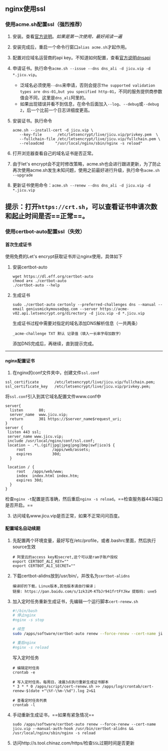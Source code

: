 ## nginx使用ssl

### 使用acme.sh配置ssl（强烈推荐）

1. 安装。查看[官方说明](https://github.com/acmesh-official/acme.sh/wiki/说明)。*如果是第一次使用，最好阅读一遍*
2. 安装完成后，重启一个命令行窗口`alias acme.sh`才起作用。
3. 配置对应域名运营商的api key。不知道如何配置，查看[官方说明dnsapi](https://github.com/acmesh-official/acme.sh/wiki/dnsapi)
4. 申请证书。执行命令`acme.sh --issue --dns dns_ali -d jicu.vip -d *.jicu.vip`。

   - 泛域名必须使用`--dns`来申请，否则会提示`The supported validation types are dns-01,but you specified http-01`，不同的服务提供商参数值会不同，这里是`dns_ali`阿里的。
   - 如果出现错误并看不到信息，在命令后面加入`--log`、`--debug`或`--debug 2`，后一个比前一个日志详细度更高。
5. 安装证书。执行命令
   ```shell
   acme.sh --install-cert -d jicu.vip \
      --key-file       /etc/letsencrypt/live/jicu.vip/privkey.pem  \
      --fullchain-file /etc/letsencrypt/live/jicu.vip/fullchain.pem \
      --reloadcmd     "/usr/local/nginx/sbin/nginx -s reload"
   ```
6. 打开浏览器查看自己的域名证书是否正常。
7. 由于let's encrypt会不定时修改策略，acme.sh也会进行跟进更新，为了防止再次使用acme.sh发生未知问题，使用之前最好进行升级，执行命令`acme.sh --upgrade`
8. 更新证书使用命令：`acme.sh --renew --dns dns_ali -d jicu.vip -d *.jicu.vip`

提示：打开`https://crt.sh`，可以查看证书**申请次数**和**起止时间**是否==正常==。
---

### 使用certbot-auto配置ssl（失效）

#### 首次生成证书

使用免费的Let's encrypt获取证书并让nginx使用，具体如下

1. 安装certbot-auto

   ```shell
   wget https://dl.eff.org/certbot-auto
   chmod a+x ./certbot-auto
   ./certbot-auto --help
   ```

2. 生成证书

   ```shell
   sudo ./certbot-auto certonly --preferred-challenges dns --manual --email geniusmickymouse@qq.com --server https://acme-v02.api.letsencrypt.org/directory -d jicu.vip -d *.jicu.vip
   ```

   生成证书过程中需要对指定的域名添加DNS解析信息（一共两条）

   ```
   _acme-challenge TXT 默认 记录值（填入一长串字母加数字）
   ```

   添加DNS完成后，再继续，直到提示完成。
---

#### nginx配置证书

   1. 在nginx的conf文件夹中，创建文件`ssl.conf`

   ```nginx
   ssl_certificate       /etc/letsencrypt/live/jicu.vip/fullchain.pem;
   ssl_certificate_key   /etc/letsencrypt/live/jicu.vip/privkey.pem;
   ```

   将`ssl.conf`引入到其它域名配置文件www.conf中

   ```nginx
   server{
     listen       80;
     server_name  www.jicu.vip;
     return       301 https://$server_name$request_uri;
   }
   server {
   	listen 443 ssl;
   	server_name www.jicu.vip;
   	include /usr/local/nginx/conf/ssl.conf;
   	location ~ .*\.(gif|jpg|jpeg|png|bmp|swf|ico)$ {
   		root            /apps/web/assets;
   		expires         30d;
     }
   
   	location / {
   		root   /apps/web/www;
   		index  index.html index.htm;
   		expires 30d;
     }
   }
   ```

   检查`nginx -t`配置是否准确，然后重启`nginx -s reload`。==检查服务器443端口是否开启。==

3. 访问域名www.jicu.vip是否正常，如果不正常问问百度。

#### 配置域名自动续期

1. 先配置两个环境变量，最好写在/etc/profile，或者.bashrc里面，然后执行source生效

   ```shell
   # 阿里云的access key和secret,这个可以是ram子账户授权
   export CERTBOT_ALI_KEY=""
   export CERTBOT_ALI_SECRET=""
   ```

2. 下载certbot-alidns放到/usr/bin/，并改名为`certbot-alidns`

   ```
   编译好的下载，Linux版本,其他版本请自行编译；
   链接: https://pan.baidu.com/s/1zk3iM-KTbJr941frtFYJkw 提取码: uxe5
   ```

3. 加入定时任务重新生成证书，先编辑一个运行脚本`cert-renew.sh`

   ```bash
   #!/bin/bash
   # 停止nginx
   #nginx -s stop

   # 续签
   sudo /apps/software/certbot-auto renew --force-renew --cert-name jicu.vip --manual-auth-hook /usr/bin/certbot-alidns && /usr/local/nginx/sbin/nginx -s reload

   # 重启nginx
   #nginx -s reload
   ```

   写入定时任务

   ```shell
   # 编辑定时任务
   crontab -e

   # 写入定时任务。每周日，凌晨3点执行重新生成证书脚本
   * 3 * * 0 /apps/script/cert-renew.sh >> /apps/log/crontab/cert-renew-$(date +"\%Y-\%m-\%d").log 2>&1

   # 查看定时任务列表
   crontab -l
   ```

4. 手动重新生成证书，==如果有紧急情况==

   ```shell
   sudo /apps/software/certbot-auto renew --force-renew --cert-name jicu.vip --manual-auth-hook /usr/bin/certbot-alidns && /usr/local/nginx/sbin/nginx -s reload
   ```

5. 访问http://s.tool.chinaz.com/https/检查`SSL`过期时间是否更新
